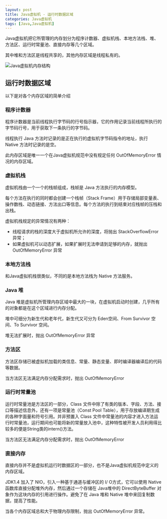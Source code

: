 ```yaml
---
layout: post
title: Java虚拟机 - 运行时数据区域
categories: Java虚拟机
tags: [Java,Java虚拟机]
---
```


Java虚拟机把它所管理的内存划分为程序计数器、虚拟机栈、本地方法栈、堆、方法区、运行时常量池、直接内存等几个区域。

其中堆和方法区是线程共享的，其他内存区域是线程私有的。

![Java虚拟机内存结构](/images/jvm/runtime-area.jpg)

## 运行时数据区域

以下是对各个内存区域的简单介绍

### 程序计数器

程序计数器是当前线程执行字节码的行号指示器，它的作用记录当前线程所执行的字节码行号，用于获取下一条执行的字节码。

线程执行 Java 方法时记录的是正在执行的虚拟机字节码指令的地址，执行 Native 方法时记录的是空。

此内存区域是唯一一个在Java虚拟机规范中没有规定任何 OutOfMemoryError 情况的内存区域。

### 虚拟机栈

虚拟机栈由一个一个的栈帧组成，栈帧是 Java 方法执行的内存模型。

每个方法在执行的同时都会创建一个栈帧（Stack Frame）用于存储局部变量表、操作数栈、动态链接、方法出口等信息。每个方法的执行到结束对应栈帧的压栈和出栈。

虚拟机栈规定的异常情况有两种：
- 线程请求的栈的深度大于虚拟机所允许的深度，将抛出 StackOverflowError 异常；
- 如果虚拟机可以动态扩展，如果扩展时无法申请到足够的内存，就抛出 OutOfMemoryError 异常

### 本地方法栈

和Java虚拟机栈很类似，不同的是本地方法栈为 Native 方法服务。

### Java 堆

Java 堆是虚拟机所管理内存区域中最大的一块，在虚拟机启动时创建，几乎所有的对象都是在这个区域进行内存分配。

堆中可细分为新生代和老年代，新生代又可分为 Eden空间、From Survivor 空间、To Survivor 空间。

堆无法扩展时，抛出 OutOfMemoryError 异常

### 方法区

方法区存储已被虚拟机加载的类信息、常量、静态变量、即时编译器编译后的代码等数据。

当方法区无法满足内存分配需求时，抛出 OutOfMemoryError
 
### 运行时常量池

运行时常量池是方法区的一部分，Class 文件中除了有类的版本、字段、方法、接口等描述信息外，还有一项是常量池（Const Pool Table），用于存放编译期生成的各种字面量和符号引用。并非预置入 Class 文件中常量池的内容才进入方法运行时常量池，运行期间也可能将新的常量放入池中，这种特性被开发人员利用得比较多的便是String类的intern()方法。

当方法区无法满足内存分配需求时，抛出 OutOfMemoryError

### 直接内存

直接内存并不是虚拟机运行时数据区的一部分，也不是Java虚拟机规范中定义的内存区域。
 
JDK1.4 加入了 NIO，引入一种基于通道与缓冲区的 I/ O方式，它可以使用 Native 函数库直接分配堆外内存，然后通过一个存储在 Java堆中的 DirectByteBuffer 对象作为这块内存的引用进行操作。避免了在 Java 堆和 Native 堆中来回复制数据，提高了性能。
 
当各个内存区域总和大于物理内存限制，抛出 OutOfMemoryError 异常。